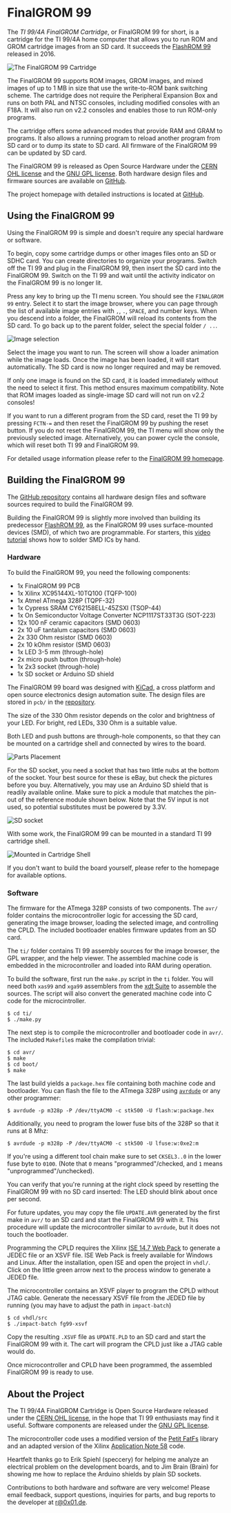 FinalGROM 99
============

The *TI 99/4A FinalGROM Cartridge*, or FinalGROM 99 for short, is a
cartridge for the TI 99/4A home computer that allows you to run ROM and GROM
cartridge images from an SD card.  It succeeds the [FlashROM 99][3] released
in 2016.

![The FinalGROM 99 Cartridge](/doc/finalgrom99.jpg)

The FinalGROM 99 supports ROM images, GROM images, and mixed images of up to
1 MB in size that use the write-to-ROM bank switching scheme.  The cartridge
does not require the Peripheral Expansion Box and runs on both PAL and NTSC
consoles, including modified consoles with an F18A.  It will also run on
v2.2 consoles and enables those to run ROM-only programs.

The cartridge offers some advanced modes that provide RAM and GRAM to
programs.  It also allows a running program to reload another program from
SD card or to dump its state to SD card.  All firmware of the FinalGROM 99
can be updated by SD card.

The FinalGROM 99 is released as Open Source Hardware under the
[CERN OHL license][5] and the [GNU GPL license][6].  Both hardware design
files and firmware sources are available on [GitHub][2].

The project homepage with detailed instructions is located at [GitHub][1].


Using the FinalGROM 99
----------------------

Using the FinalGROM 99 is simple and doesn't require any special hardware or
software.

To begin, copy some cartridge dumps or other images files onto an SD or SDHC
card.  You can create directories to organize your programs.  Switch off the
TI 99 and plug in the FinalGROM 99, then insert the SD card into the
FinalGROM 99.  Switch on the TI 99 and wait until the activity indicator on
the FinalGROM 99 is no longer lit.

Press any key to bring up the TI menu screen.  You should see the `FINALGROM
99` entry.  Select it to start the image browser, where you can page through
the list of available image entries with `,`, `.`, `SPACE`, and number keys.
When you descend into a folder, the FinalGROM will reload its contents from
the SD card.  To go back up to the parent folder, select the special folder
`/ ..`.

![Image selection](/doc/selection.png)

Select the image you want to run.  The screen will show a loader animation
while the image loads.  Once the image has been loaded, it will start
automatically.  The SD card is now no longer required and may be removed.

If only one image is found on the SD card, it is loaded immediately without
the need to select it first.  This method ensures maximum compatibility.
Note that ROM images loaded as single-image SD card will not run on v2.2
consoles!

If you want to run a different program from the SD card, reset the TI 99 by
pressing `FCTN-=` and then reset the FinalGROM 99 by pushing the reset
button.  If you do not reset the FinalGROM 99, the TI menu will show only
the previously selected image.  Alternatively, you can power cycle the
console, which will reset both TI 99 and FinalGROM 99.

For detailed usage information please refer to the [FinalGROM 99 homepage][1].


Building the FinalGROM 99
-------------------------

The [GitHub repository][2] contains all hardware design files and software
sources required to build the FinalGROM 99.

Building the FinalGROM 99 is slightly more involved than building its
predecessor [FlashROM 99][3], as the FinalGROM 99 uses surface-mounted
devices (SMD), of which two are programmable.  For starters, this
[video tutorial][12] shows how to solder SMD ICs by hand.


### Hardware

To build the FinalGROM 99, you need the following components:

- 1x FinalGROM 99 PCB
- 1x Xilinx XC95144XL-10TQ100 (TQFP-100)
- 1x Atmel ATmega 328P (TQPF-32)
- 1x Cypress SRAM CY62158ELL-45ZSXI (TSOP-44)
- 1x On Semiconductor Voltage Converter NCP1117ST33T3G (SOT-223)
- 12x 100 nF ceramic capacitors (SMD 0603)
- 2x 10 uF tantalum capacitors (SMD 0603)
- 2x 330 Ohm resistor (SMD 0603)
- 2x 10 kOhm resistor (SMD 0603)
- 1x LED 3-5 mm (through-hole)
- 2x micro push button (through-hole)
- 1x 2x3 socket (through-hole)
- 1x SD socket or Arduino SD shield

The FinalGROM 99 board was designed with [KiCad][7], a cross platform and
open source electronics design automation suite.  The design files are
stored in `pcb/` in the [repository][2].

The size of the 330 Ohm resistor depends on the color and brightness of your
LED.  For bright, red LEDs, 330 Ohm is a suitable value.

Both LED and push buttons are through-hole components, so that they can be
mounted on a cartridge shell and connected by wires to the board.

![Parts Placement](/doc/placement.jpg)

For the SD socket, you need a socket that has two little nubs at the bottom
of the socket.  Your best source for these is eBay, but check the pictures
before you buy.  Alternatively, you may use an Arduino SD shield that is
readily available online.  Make sure to pick a module that matches the
pin-out of the reference module shown below.  Note that the 5V input is not
used, so potential substitutes must be powered by 3.3V.

![SD socket](/doc/sdsocket.jpg)

With some work, the FinalGROM 99 can be mounted in a standard TI 99
cartridge shell.

![Mounted in Cartridge Shell](/doc/cartshell.jpg)

If you don't want to build the board yourself, please refer to the homepage
for available options.


### Software

The firmware for the ATmega 328P consists of two components.  The `avr/`
folder contains the microcontroller logic for accessing the SD card,
generating the image browser, loading the selected image, and controlling
the CPLD.  The included bootloader enables firmware updates from an SD card.

The `ti/` folder contains TI 99 assembly sources for the image browser, the
GPL wrapper, and the help viewer.  The assembled machine code is embedded in
the microcontroller and loaded into RAM during operation.

To build the software, first run the `make.py` script in the `ti` folder.
You will need both `xas99` and `xga99` assemblers from the [xdt Suite][4] to
assemble the sources.  The script will also convert the generated machine
code into C code for the microcintroller.

    $ cd ti/
    $ ./make.py

The next step is to compile the microcontroller and bootloader code in
`avr/`.  The included `Makefile`s make the compilation trivial:

    $ cd avr/
    $ make
    $ cd boot/
    $ make

The last build yields a `package.hex` file containing both machine code
and bootloader.  You can flash the file to the ATmega 328P using
[`avrdude`][8] or any other programmer:

    $ avrdude -p m328p -P /dev/ttyACM0 -c stk500 -U flash:w:package.hex

Additionally, you need to program the lower fuse bits of the 328P so that it
runs at 8 Mhz:

    $ avrdude -p m328p -P /dev/ttyACM0 -c stk500 -U lfuse:w:0xe2:m

If you're using a different tool chain make sure to set `CKSEL3..0` in the
lower fuse byte to `0100`.  (Note that `0` means "programmed"/checked, and
`1` means "unprogrammed"/unchecked).

You can verify that you're running at the right clock speed by resetting
the FinalGROM 99 with no SD card inserted: The LED should blink about once
per second.

For future updates, you may copy the file `UPDATE.AVR` generated by the
first make in `avr/` to an SD card and start the FinalGROM 99 with it.  This
procedure will update the microcontroller similar to `avrdude`, but it does
not touch the bootloader.

Programming the CPLD requires the Xilinx [ISE 14.7 Web Pack][9] to generate
a JEDEC file or an XSVF file.  ISE Web Pack is freely available for Windows
and Linux.  After the installation, open ISE and open the project in
`vhdl/`.  Click on the little green arrow next to the process window to
generate a JEDED file.

The microcontroller contains an XSVF player to program the CPLD without JTAG
cable.  Generate the necessary XSVF file from the JEDED file by running (you
may have to adjust the path in `impact-batch`)

    $ cd vhdl/src
	$ ./impact-batch fg99-xsvf

Copy the resulting `.XSVF` file as `UPDATE.PLD` to an SD card and start the
FinalGROM 99 with it.  The cart will program the CPLD just like a JTAG cable
would do.

Once microcontroller and CPLD have been programmed, the assembled FinalGROM
99 is ready to use.


About the Project
-----------------

The TI 99/4A FinalGROM Cartridge is Open Source Hardware released under the
[CERN OHL license][5], in the hope that TI 99 enthusiasts may find it
useful.  Software components are released under the [GNU GPL license][6].

The microcontroller code uses a modified version of the [Petit FatFs][10]
library and an adapted version of the Xilinx [Application Note 58][11] code.

Heartfelt thanks go to Erik Spiehl (speccery) for helping me analyze an
electrical problem on the development boards, and to Jim Brain (Brain) for
showing me how to replace the Arduino shields by plain SD sockets.

Contributions to both hardware and software are very welcome!  Please email
feedback, support questions, inquiries for parts, and bug reports to the
developer at <r@0x01.de>.


[1]: https://endlos99.github.io/finalgrom99
[2]: https://github.com/endlos99/finalgrom99
[3]: https://endlos99.github.io/flashrom99
[4]: https://endlos99.github.io/xdt99
[5]: http://www.ohwr.org/projects/cernohl/wiki
[6]: http://www.gnu.org/licenses/gpl.html
[7]: http://kicad-pcb.org
[8]: http://www.nongnu.org/avrdude/
[9]: https://www.xilinx.com/products/design-tools/ise-design-suite/ise-webpack.html
[10]: http://elm-chan.org/fsw/ff/00index_p.html
[11]: http://www.xilinx.com/support/documentation/application_notes/xapp058.pdf
[12]: https://www.youtube.com/watch?v=6PB0u8irn-4
